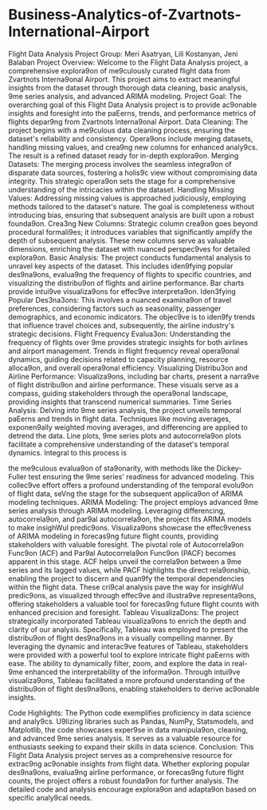 # Business-Analytics-of-Zvartnots-International-Airport
Flight Data Analysis Project
Group: Meri Asatryan, Lili Kostanyan, Jeni Balaban
Project Overview:
Welcome to the Flight Data Analysis project, a comprehensive explora9on of me9culously curated flight data from Zvartnots Interna9onal Airport. This project aims to extract meaningful insights from the dataset through thorough data cleaning, basic analysis, 9me series analysis, and advanced ARIMA modeling.
Project Goal:
The overarching goal of this Flight Data Analysis project is to provide ac9onable insights and foresight into the paEerns, trends, and performance metrics of flights depar9ng from Zvartnots Interna9onal Airport.
Data Cleaning:
The project begins with a me9culous data cleaning process, ensuring the dataset's reliability and consistency. Opera9ons include merging datasets, handling missing values, and crea9ng new columns for enhanced analy9cs. The result is a refined dataset ready for in-depth explora9on.
Merging Datasets:
The merging process involves the seamless integra9on of disparate data sources, fostering a holis9c view without compromising data integrity. This strategic opera9on sets the stage for a comprehensive understanding of the intricacies within the dataset.
Handling Missing Values:
Addressing missing values is approached judiciously, employing methods tailored to the dataset's nature. The goal is completeness without introducing bias, ensuring that subsequent analysis are built upon a robust founda9on.
Crea3ng New Columns:
Strategic column crea9on goes beyond procedural formali9es; it introduces variables that significantly amplify the depth of subsequent analysis. These new columns serve as valuable dimensions, enriching the dataset with nuanced perspec9ves for detailed explora9on.
Basic Analysis:
The project conducts fundamental analysis to unravel key aspects of the dataset. This includes iden9fying popular des9na9ons, evalua9ng the frequency of flights to specific countries, and visualizing the distribu9on of flights and airline performance. Bar charts provide intui9ve visualiza9ons for effec9ve interpreta9on.
Iden3fying Popular Des3na3ons:
This involves a nuanced examina9on of travel preferences, considering factors such as seasonality, passenger demographics, and economic indicators. The objec9ve is to iden9fy trends that influence travel choices and, subsequently, the airline industry's strategic decisions. Flight Frequency Evalua3on:
Understanding the frequency of flights over 9me provides strategic insights for both airlines and airport management. Trends in flight frequency reveal opera9onal dynamics, guiding decisions related to capacity planning, resource alloca9on, and overall opera9onal efficiency. Visualizing Distribu3on and Airline Performance:
Visualiza9ons, including bar charts, present a narra9ve of flight distribu9on and airline performance. These visuals serve as a compass, guiding stakeholders through the opera9onal landscape, providing insights that transcend numerical summaries.
Time Series Analysis:
Delving into 9me series analysis, the project unveils temporal paEerns and trends in flight data. Techniques like moving averages, exponen9ally weighted moving averages, and differencing are applied to detrend the data. Line plots, 9me series plots and autocorrela9on plots facilitate a comprehensive understanding of the dataset's temporal dynamics. Integral to this process is

the me9culous evalua9on of sta9onarity, with methods like the Dickey-Fuller test ensuring the 9me series' readiness for advanced modeling. This collec9ve effort offers a profound understanding of the temporal evolu9on of flight data, seVng the stage for the subsequent applica9on of ARIMA modeling techniques.
ARIMA Modeling:
The project employs advanced 9me series analysis through ARIMA modeling. Leveraging differencing, autocorrela9on, and par9al autocorrela9on, the project fits ARIMA models to make insighWul predic9ons. Visualiza9ons showcase the effec9veness of ARIMA modeling in forecas9ng future flight counts, providing stakeholders with valuable foresight. The pivotal role of Autocorrela9on Func9on (ACF) and Par9al Autocorrela9on Func9on (PACF) becomes apparent in this stage. ACF helps unveil the correla9on between a 9me series and its lagged values, while PACF highlights the direct rela9onship, enabling the project to discern and quan9fy the temporal dependencies within the flight data. These cri9cal analysis pave the way for insighWul predic9ons, as visualized through effec9ve and illustra9ve representa9ons, offering stakeholders a valuable tool for forecas9ng future flight counts with enhanced precision and foresight.
Tableau VisualizaDons:
The project strategically incorporated Tableau visualiza9ons to enrich the depth and clarity of our analysis. Specifically, Tableau was employed to present the distribu9on of flight des9na9ons in a visually compelling manner. By leveraging the dynamic and interac9ve features of Tableau, stakeholders were provided with a powerful tool to explore intricate flight paEerns with ease. The ability to dynamically filter, zoom, and explore the data in real-9me enhanced the interpretability of the informa9on. Through intui9ve visualiza9ons, Tableau facilitated a more profound understanding of the distribu9on of flight des9na9ons, enabling stakeholders to derive ac9onable insights.

Code Highlights:
The Python code exemplifies proficiency in data science and analy9cs. U9lizing libraries such as Pandas, NumPy, Statsmodels, and Matplotlib, the code showcases exper9se in data manipula9on, cleaning, and advanced 9me series analysis. It serves as a valuable resource for enthusiasts seeking to expand their skills in data science.
Conclusion:
This Flight Data Analysis project serves as a comprehensive resource for extrac9ng ac9onable insights from flight data. Whether exploring popular des9na9ons, evalua9ng airline performance, or forecas9ng future flight counts, the project offers a robust founda9on for further analysis. The detailed code and analysis encourage explora9on and adapta9on based on specific analy9cal needs.
